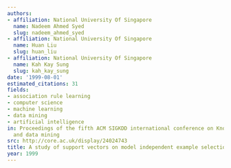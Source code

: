 ```yaml
---
authors:
- affiliation: National University Of Singapore
  name: Nadeem Ahmed Syed
  slug: nadeem_ahmed_syed
- affiliation: National University Of Singapore
  name: Huan Liu
  slug: huan_liu
- affiliation: National University Of Singapore
  name: Kah Kay Sung
  slug: kah_kay_sung
date: '1999-08-01'
estimated_citations: 31
fields:
- association rule learning
- computer science
- machine learning
- data mining
- artificial intelligence
in: Proceedings of the fifth ACM SIGKDD international conference on Knowledge discovery
  and data mining
src: http://core.ac.uk/display/24024743
title: A study of support vectors on model independent example selection
year: 1999
---
```

